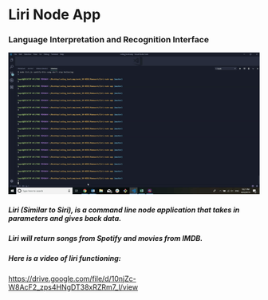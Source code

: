 # Liri Node App

### Language Interpretation and Recognition Interface
![Liri Gif](./Liri-gif.gif)

##### Liri (Similar to Siri), is a command line node application that takes in parameters and gives back data.
##### Liri will return songs from Spotify and movies from IMDB.

##### Here is a video of liri functioning: 
https://drive.google.com/file/d/10njZc-W8AcF2_zps4HNgDT38xRZRm7_l/view

